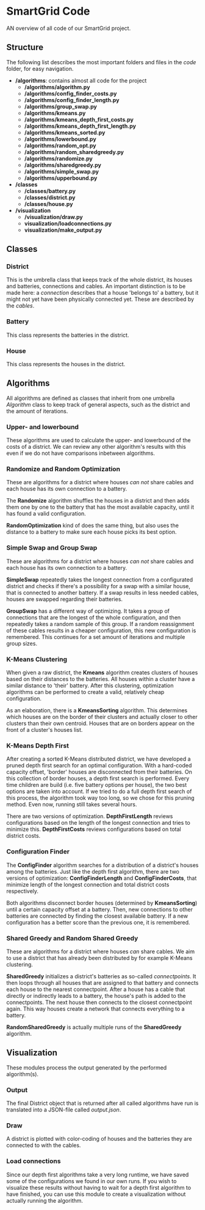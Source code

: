 # SmartGrid Code

AN overview of all code of our SmartGrid project.

## Structure

The following list describes the most important folders and files in the *code* folder, for easy navigation.

- **/algorithms**: contains almost all code for the project
  - **/algorithms/algorithm.py**
  - **/algorithms/config_finder_costs.py**
  - **/algorithms/config_finder_length.py**
  - **/algorithms/group_swap.py**
  - **/algorithms/kmeans.py**
  - **/algorithms/kmeans_depth_first_costs.py**
  - **/algorithms/kmeans_depth_first_length.py**
  - **/algorithms/kmeans_sorted.py**
  - **/algorithms/lowerbound.py**
  - **/algorithms/random_opt.py**
  - **/algorithms/random_sharedgreedy.py**
  - **/algorithms/randomize.py**
  - **/algorithms/sharedgreedy.py**
  - **/algorithms/simple_swap.py**
  - **/algorithms/upperbound.py**
- **/classes**
  - **/classes/battery.py**
  - **/classes/district.py**
  - **/classes/house.py**
- **/visualization**
  - **/visualization/draw.py**
  - **visualization/loadconnections.py**
  - **visualization/make_output.py**

## Classes

### District

This is the umbrella class that keeps track of the whole district, its houses and batteries, connections and cables. An important distinction is to be made here: a *connection* describes that a house 'belongs to' a battery, but it might not yet have been physically connected yet. These are described by the *cables*. 

### Battery

This class represents the batteries in the district. 

### House

This class represents the houses in the district. 

## Algorithms

All algorithms are defined as classes that inherit from one umbrella *Algorithm* class to keep track of general aspects, such as the district and the amount of iterations. 

### Upper- and lowerbound

These algorithms are used to calculate the upper- and lowerbound of the costs of a district. We can review any other algorithm's results with this even if we do not have comparisons inbetween algorithms. 

### Randomize and Random Optimization

These are algorithms for a district where houses *can not* share cables and each house has its own connection to a battery. 

The **Randomize** algorithm shuffles the houses in a district and then adds them one by one to the battery that has the most available capacity, until it has found a valid configuration.

**RandomOptimization** kind of does the same thing, but also uses the distance to a battery to make sure each house picks its best option.

### Simple Swap and Group Swap

These are algorithms for a district where houses *can not* share cables and each house has its own connection to a battery. 

**SimpleSwap** repeatedly takes the longest connection from a configurated district and checks if there's a possibility for a swap with a similar house, that is connected to another battery. If a swap results in less needed cables, houses are swapped regarding their batteries. 

**GroupSwap** has a different way of optimizing. It takes a group of connections that are the longest of the whole configuration, and then repeatedly takes a random sample of this group. If a random reassignment of these cables results in a cheaper configuration, this new configuration is remembered. This continues for a set amount of iterations and multiple group sizes. 

### K-Means Clustering

When given a raw district, the **Kmeans** algorithm creates clusters of houses based on their distances to the batteries. All houses within a cluster have a similar distance to 'their' battery. After this clustering, optimization algorithms can be performed to create a valid, relatively cheap configuration.

As an elaboration, there is a **KmeansSorting** algorithm. This determines which houses are on the border of their clusters and actually closer to other clusters than their own centroid. Houses that are on borders appear on the front of a cluster's houses list. 

### K-Means Depth First

After creating a sorted K-Means distributed district, we have developed a pruned depth first search for an optimal configuration. With a hard-coded capacity offset, 'border' houses are disconnected from their batteries. On this collection of border houses, a depth first search is performed. Every time children are build (i.e. five battery options per house), the two best options are taken into account. If we tried to do a full depth first search of this process, the algorithm took way too long, so we chose for this pruning method. Even now, running still takes several hours.

There are two versions of optimization. **DepthFirstLength** reviews configurations based on the length of the longest connection and tries to minimize this. **DepthFirstCosts** reviews configurations based on total district costs. 

### Configuration Finder

The **ConfigFinder** algorithm searches for a distribution of a district's houses among the batteries. Just like the depth first algorithm, there are two versions of optimization: **ConfigFinderLength** and **ConfigFinderCosts**, that minimize length of the longest connection and total district costs respectively. 

Both algorithms disconnect border houses (determined by **KmeansSorting**) until a certain capacity offset at a battery. Then, new connections to other batteries are connected by finding the closest available battery. If a new configuration has a better score than the previous one, it is remembered. 

### Shared Greedy and Random Shared Greedy

These are algorithms for a district where houses *can* share cables. We aim to use a district that has already been distributed by for example K-Means clustering.

**SharedGreedy** initializes a district's batteries as so-called *connectpoints*. It then loops through all houses that are assigned to that battery and connects each house to the nearest connectpoint. After a house has a cable that directly or indirectly leads to a battery, the house's path is added to the connectpoints. The next house then connects to the closest connectpoint again. This way houses create a network that connects everything to a battery. 

**RandomSharedGreedy** is actually multiple runs of the **SharedGreedy** algorithm.

## Visualization

These modules process the output generated by the performed algorithm(s).

### Output

The final District object that is returned after all called algorithms have run is translated into a JSON-file called *output.json*.

### Draw

A district is plotted with color-coding of houses and the batteries they are connected to with the cables. 

### Load connections

Since our depth first algorithms take a very long runtime, we have saved some of the configurations we found in our own runs. If you wish to visualize these results without having to wait for a depth first algorithm to have finished, you can use this module to create a visualization without actually running the algorithm.